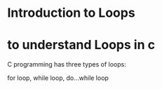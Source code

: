 # Introduction to Loops
# to understand Loops in c
C programming has three types of loops:

for loop,
while loop,
do...while loop
